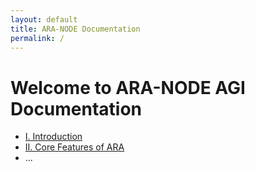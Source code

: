 ```yaml
---
layout: default
title: ARA-NODE Documentation
permalink: /
---
```


# Welcome to ARA-NODE AGI Documentation

- [I. Introduction](/sections/01_Introduction.html)
- [II. Core Features of ARA](/sections/02_Core_Features_of_ARA.html)
- ...
